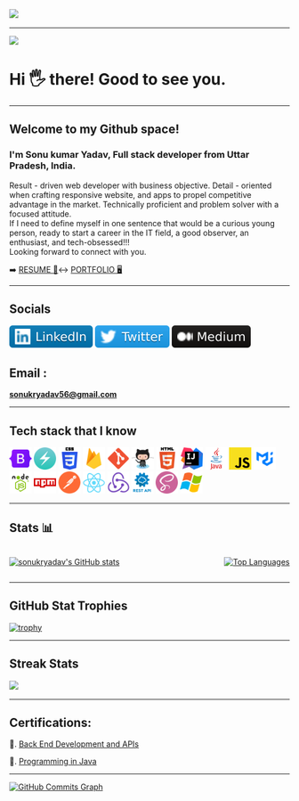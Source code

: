 <img src="https://camo.githubusercontent.com/417e6e178a69cc045c656d083ba983a59303f099087090269c01cacc6741ef29/68747470733a2f2f7170682e66732e71756f726163646e2e6e65742f6d61696e2d71696d672d6661376234626463336232663733653734396535633263363436643461653133" al="code gif">

<hr>

![](https://komarev.com/ghpvc/?username=sonukryadav)


<h1>Hi 🖐️ there! Good to see you. </h1>
<hr>
<h2>Welcome to my Github space!</h2>
<h3>I'm Sonu kumar Yadav, Full stack developer from Uttar Pradesh, India.</h3>
<p >Result - driven web developer with
business objective. Detail - oriented
when crafting responsive website,
and apps to propel competitive
advantage in the market. Technically
proficient and problem solver with a
focused attitude.<br>
If I need to define myself in one sentence that would be a curious young person, ready to start a career in the IT field, a good observer, an enthusiast, and tech-obsessed!!!<br>
Looking forward to connect with you.
</p>


➡️ <a href="https://drive.google.com/file/d/122KRQEnSWFU3YnfyHmoRQzkeEqHuQ3b0/view?usp=share_link" target="_blank" rel="noopener noreferrer">RESUME 📃</a>↔
<a href="https://sonukr.in/" target="_blank" rel="noopener noreferrer">PORTFOLIO 🖥️</a>

<hr>
<h2>Socials</h2>

<a href="https://www.linkedin.com/in/sonu-kumar-yadav-0a609b180/" target="_blank" rel="noopener noreferrer"><img src="./assets/linked in.svg"></a>
<a href="https://twitter.com/SonuKr52616462" target="_blank" rel="noopener noreferrer"><img src="./assets/twitter.svg"></a>
<a href="https://medium.com/@sonukryadav56" target="_blank" rel="noopener noreferrer"><img src="./assets/medium icon.svg"></a>

<h2>Email :</h2>

**sonukryadav56@gmail.com**

<hr>
<h2>Tech stack that I know  </h2>

<div style="display:"flex";">
<img style="width="50px" height="40px" src="./assets/techstack/bootstarp.png" alt="tech stack">
<img style="width="50px" height="40px" id="img1" src="./assets/techstack/chakraui.png" alt="tech stack">
<img style="width="50px" height="40px" id="img1" src="./assets/techstack/css.png" alt="tech stack">
<img style="width="50px" height="40px" id="img1" src="./assets/techstack/firebase.png" alt="tech stack">
<img style="width="50px" height="40px" id="img1" src="./assets/techstack/git.png" alt="tech stack">
<img style="width="50px" height="40px" id="img1" src="./assets/techstack/github.png" alt="tech stack">
<img style="width="50px" height="40px" id="img1" src="./assets/techstack/html.png" alt="tech stack">
<img style="width="50px" height="40px" id="img1" src="./assets/techstack/intelij.png" alt="tech stack">
<img style="width="50px" height="40px" id="img1" src="./assets/techstack/java.png" alt="tech stack">
<img style="width="50px" height="40px" id="img1" src="./assets/techstack/javascript.png" alt="tech stack">
<img style="width="50px" height="40px" id="img1" src="./assets/techstack/material ui.png" alt="tech stack">
<img style="width="50px" height="40px" id="img1" src="./assets/techstack/nodejs.png" alt="tech stack">
<img style="width="50px" height="40px" id="img1" src="./assets/techstack/npm'.png" alt="tech stack">
<img style="width="50px" height="40px" id="img1" src="./assets/techstack/postman.png" alt="tech stack">
<img style="width="50px" height="40px" id="img1" src="./assets/techstack/react.png" alt="tech stack">
<img style="width="50px" height="40px" id="img1" src="./assets/techstack/redux.png" alt="tech stack">
<img style="width="50px" height="40px" id="img1" src="./assets/techstack/restapi.png" alt="tech stack">
<img style="width="50px" height="40px" id="img1" src="./assets/techstack/sass.png" alt="tech stack">
<img style="width="50px" height="40px" id="img1" src="./assets/techstack/windows.png" alt="tech stack">
</div>

<hr>

<h2>Stats 📊  </h2>

<!-- [![Sonu's GitHub stats](https://github-readme-stats.vercel.app/api?username=sonukryadav&count_private=true&show_icons=true&theme=flag-india&include_all_commits=true)](https://github.com/anuraghazra/github-readme-stats) -->

<!-- [![Top Langs](https://github-readme-stats.vercel.app/api/top-langs/?username=sonukryadav&layout=compact)](https://github.com/anuraghazra/github-readme-stats) -->

<div style="display:flex;justify-content:space-between;">

<a href="http://www.github.com/sonukryadav"><img src="https://github-readme-stats.vercel.app/api?username=sonukryadav&show_icons=true&hide=&count_private=true&title_color=0891b2&text_color=ffffff&icon_color=0891b2&bg_color=1c1917&hide_border=true&show_icons=true" alt="sonukryadav's GitHub stats" /></a>

<a href="https://github.com/sonukryadav" align="left"><img src="https://github-readme-stats.vercel.app/api/top-langs/?username=sonukryadav&langs_count=10&title_color=0891b2&text_color=ffffff&icon_color=0891b2&bg_color=1c1917&hide_border=true&locale=en&custom_title=Top%20%Languages" alt="Top Languages" /></a>

</div>

<hr>
<h2>GitHub Stat Trophies</h2>


[![trophy](https://github-profile-trophy.vercel.app/?username=ryo-ma)](https://github.com/ryo-ma/sonukryadav)

<hr>

<h2>Streak Stats  </h2>
  
  
  <!-- [![GitHub Streak](https://streak-stats.demolab.com/?user=sonukryadav)](https://git.io/streak-stats) -->
  <a href="http://www.github.com/sonukryadav"><img src="https://github-readme-streak-stats.herokuapp.com/?user=sonukryadav&stroke=ffffff&background=1c1917&ring=0891b2&fire=0891b2&currStreakNum=ffffff&currStreakLabel=0891b2&sideNums=ffffff&sideLabels=ffffff&dates=ffffff&hide_border=true" /></a>

<hr>

  <h2>Certifications: </h2>
  <p>🚀. <a href="https://www.freecodecamp.org/certification/fcc55e67c3e-f191-4c28-83fc-2e20e45f2bd4/back-end-development-and-apis" target="_blank" rel="noopener noreferrer">Back End Development and APIs</a>
</p>
<p>🚀. <a href="https://drive.google.com/file/d/1vggmy9jYK9VDdUA_1_on7Qy2xwf9ZfqL/view" target="_blank" rel="noopener noreferrer">Programming in Java</a>
</p>






<hr>

<a href="http://www.github.com/Anjali280"><img src="https://github-readme-activity-graph.cyclic.app/graph?username=Anjali280&bg_color=1c1917&color=ffffff&line=0891b2&point=ffffff&area_color=1c1917&area=true&hide_border=true&custom_title=GitHub%20Commits%20Graph" alt="GitHub Commits Graph" /></a>



